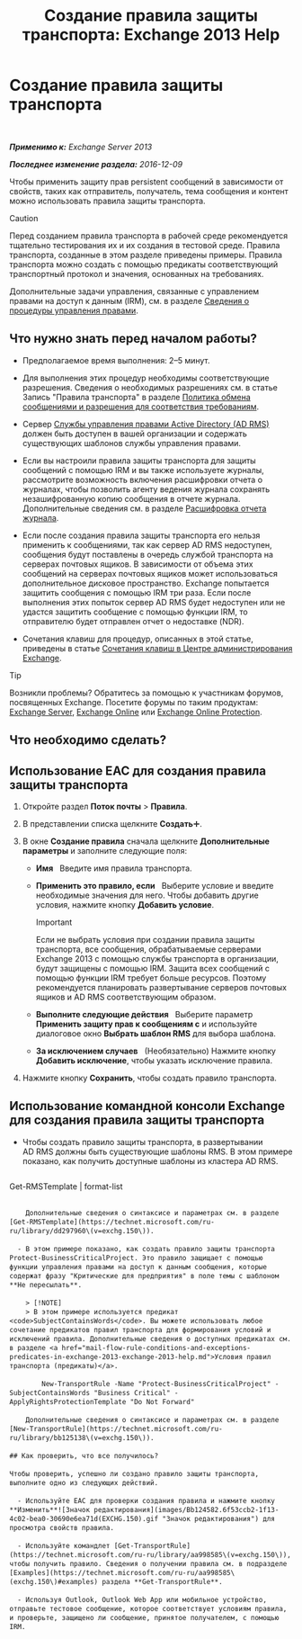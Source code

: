 ﻿---
title: 'Создание правила защиты транспорта: Exchange 2013 Help'
TOCTitle: Создание правила защиты транспорта
ms:assetid: 3a857185-ee16-4ee7-9e57-8be95f7e753a
ms:mtpsurl: https://technet.microsoft.com/ru-ru/library/Dd302432(v=EXCHG.150)
ms:contentKeyID: 50487849
ms.date: 05/22/2018
mtps_version: v=EXCHG.150
ms.translationtype: MT
---

# Создание правила защиты транспорта

 

_**Применимо к:** Exchange Server 2013_

_**Последнее изменение раздела:** 2016-12-09_

Чтобы применить защиту прав persistent сообщений в зависимости от свойств, таких как отправитель, получатель, тема сообщения и контент можно использовать правила защиты транспорта.

> [!CAUTION]  
> Перед созданием правила транспорта в рабочей среде рекомендуется тщательно тестирования их и их создания в тестовой среде. Правила транспорта, созданные в этом разделе приведены примеры. Правила транспорта можно создать с помощью предикаты соответствующий транспортный протокол и значения, основанных на требованиях.


Дополнительные задачи управления, связанные с управлением правами на доступ к данным (IRM), см. в разделе [Сведения о процедуры управления правами](information-rights-management-procedures-exchange-2013-help.md).

## Что нужно знать перед началом работы?

  - Предполагаемое время выполнения: 2–5 минут.

  - Для выполнения этих процедур необходимы соответствующие разрешения. Сведения о необходимых разрешениях см. в статье Запись "Правила транспорта" в разделе [Политика обмена сообщениями и разрешения для соответствия требованиям](messaging-policy-and-compliance-permissions-exchange-2013-help.md).

  - Сервер [Службы управления правами Active Directory (AD RMS)](https://technet.microsoft.com/en-us/library/hh831364.aspx) должен быть доступен в вашей организации и содержать существующих шаблонов службы управления правами.

  - Если вы настроили правила защиты транспорта для защиты сообщений с помощью IRM и вы также используете журналы, рассмотрите возможность включения расшифровки отчета о журналах, чтобы позволить агенту ведения журнала сохранять незашифрованную копию сообщения в отчете журнала. Дополнительные сведения см. в разделе [Расшифровка отчета журнала](journal-report-decryption-exchange-2013-help.md).

  - Если после создания правила защиты транспорта его нельзя применить к сообщениями, так как сервер AD RMS недоступен, сообщения будут поставлены в очередь службой транспорта на серверах почтовых ящиков. В зависимости от объема этих сообщений на серверах почтовых ящиков может использоваться дополнительное дисковое пространство. Exchange попытается защитить сообщения с помощью IRM три раза. Если после выполнения этих попыток сервер AD RMS будет недоступен или не удастся защитить сообщение с помощью функции IRM, то отправителю будет отправлен отчет о недоставке (NDR).

  - Сочетания клавиш для процедур, описанных в этой статье, приведены в статье [Сочетания клавиш в Центре администрирования Exchange](keyboard-shortcuts-in-the-exchange-admin-center-exchange-online-protection-help.md).

> [!TIP]  
> Возникли проблемы? Обратитесь за помощью к участникам форумов, посвященных Exchange. Посетите форумы по таким продуктам: <a href="https://go.microsoft.com/fwlink/p/?linkid=60612">Exchange Server</a>, <a href="https://go.microsoft.com/fwlink/p/?linkid=267542">Exchange Online</a> или <a href="https://go.microsoft.com/fwlink/p/?linkid=285351">Exchange Online Protection</a>.


## Что необходимо сделать?

## Использование EAC для создания правила защиты транспорта

1.  Откройте раздел **Поток почты** \> **Правила**.

2.  В представлении списка щелкните **Создать**![Значок добавления](images/JJ218640.c1e75329-d6d7-4073-a27d-498590bbb558(EXCHG.150).gif "Значок добавления").

3.  В окне **Создание правила** сначала щелкните **Дополнительные параметры** и заполните следующие поля:
    
      - **Имя**   Введите имя правила транспорта.
    
      - **Применить это правило, если**   Выберите условие и введите необходимые значения для него. Чтобы добавить другие условия, нажмите кнопку **Добавить условие**.
        
        > [!IMPORTANT]  
        > Если не выбрать условия при создании правила защиты транспорта, все сообщения, обрабатываемые серверами Exchange 2013 с помощью службы транспорта в организации, будут защищены с помощью IRM. Защита всех сообщений с помощью функции IRM требует больше ресурсов. Поэтому рекомендуется планировать развертывание серверов почтовых ящиков и AD RMS соответствующим образом.
    
      - **Выполните следующие действия**   Выберите параметр **Применить защиту прав к сообщениям с** и используйте диалоговое окно **Выбрать шаблон RMS** для выбора шаблона.
    
      - **За исключением случаев**   (Необязательно) Нажмите кнопку **Добавить исключение**, чтобы указать исключение правила.

4.  Нажмите кнопку **Сохранить**, чтобы создать правило транспорта.

## Использование командной консоли Exchange для создания правила защиты транспорта

  - Чтобы создать правило защиты транспорта, в развертывании AD RMS должны быть существующие шаблоны RMS. В этом примере показано, как получить доступные шаблоны из кластера AD RMS.
    
    ```powershell
Get-RMSTemplate | format-list
```
    
    Дополнительные сведения о синтаксисе и параметрах см. в разделе [Get-RMSTemplate](https://technet.microsoft.com/ru-ru/library/dd297960\(v=exchg.150\)).

  - В этом примере показано, как создать правило защиты транспорта Protect-BusinessCriticalProject. Это правило защищает с помощью функции управления правами на доступ к данным сообщения, которые содержат фразу "Критические для предприятия" в поле темы с шаблоном **Не пересылать**.
    
    > [!NOTE]  
    > В этом примере используется предикат <code>SubjectContainsWords</code>. Вы можете использовать любое сочетание предикатов правил транспорта для формирования условий и исключений правила. Дополнительные сведения о доступных предикатах см. в разделе <a href="mail-flow-rule-conditions-and-exceptions-predicates-in-exchange-2013-exchange-2013-help.md">Условия правил транспорта (предикаты)</a>.
    
        New-TransportRule -Name "Protect-BusinessCriticalProject" -SubjectContainsWords "Business Critical" -ApplyRightsProtectionTemplate "Do Not Forward"
    
    Дополнительные сведения о синтаксисе и параметрах см. в разделе [New-TransportRule](https://technet.microsoft.com/ru-ru/library/bb125138\(v=exchg.150\)).

## Как проверить, что все получилось?

Чтобы проверить, успешно ли создано правило защиты транспорта, выполните одно из следующих действий.

  - Используйте EAC для проверки создания правила и нажмите кнопку **Изменить**![Значок редактирования](images/Bb124582.6f53ccb2-1f13-4c02-bea0-30690e6ea71d(EXCHG.150).gif "Значок редактирования") для просмотра свойств правила.

  - Используйте командлет [Get-TransportRule](https://technet.microsoft.com/ru-ru/library/aa998585\(v=exchg.150\)), чтобы получить правило. Сведения о получении правила см. в подразделе [Examples](https://technet.microsoft.com/ru-ru/aa998585\(exchg.150\)#examples) раздела **Get-TransportRule**.

  - Используя Outlook, Outlook Web App или мобильное устройство, отправьте тестовое сообщение, которое соответствует условиям правила, и проверьте, защищено ли сообщение, принятое получателем, с помощью IRM.

